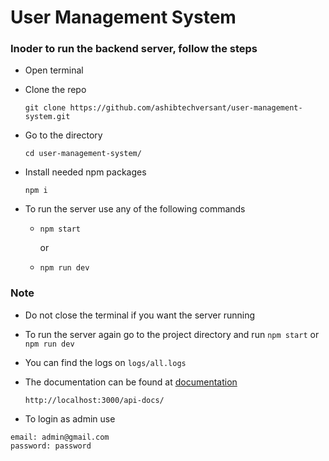 # User Management System

### Inoder to run the backend server, follow the steps

- Open terminal

- Clone the repo

  `git clone https://github.com/ashibtechversant/user-management-system.git`

- Go to the directory

  `cd user-management-system/`

- Install needed npm packages

  `npm i`

- To run the server use any of the following commands

  - `npm start`

    or

  - `npm run dev`

### Note

- Do not close the terminal if you want the server running

- To run the server again go to the project directory and run
  `npm start` or `npm run dev`

- You can find the logs on `logs/all.logs`

- The documentation can be found at
  [documentation](http://localhost:3000/api-docs/)

  `http://localhost:3000/api-docs/`

- To login as admin use

```
email: admin@gmail.com
password: password
```
